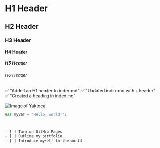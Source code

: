 # H1 Header
## H2 Header
### H3 Header
#### H4 Header
##### H5 Header
###### H6 Header





✅ "Added an H1 header to index.md"
✅ "Updated index.md with a header"
✅ "Created a heading in index.md"


![Image of Yaktocat](https://octodex.github.com/images/yaktocat.png)



``` javascript
var myVar = "Hello, world!";



- [ ] Turn on GitHub Pages
- [ ] Outline my portfolio
- [ ] Introduce myself to the world
```
